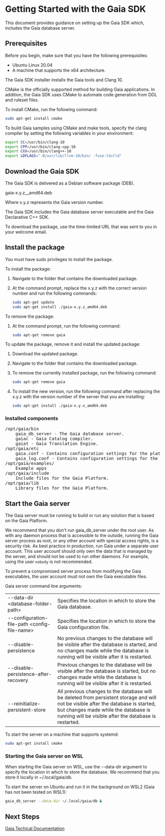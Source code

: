 # Getting Started with the Gaia SDK

This document provides guidance on setting up the Gaia SDK which, includes the Gaia database server.

## Prerequisites

Before you begin, make sure that you have the following prerequisites:

-   Ubuntu Linux 20.04
-   A machine that supports the x64 architecture.

The Gaia SDK installer installs the Gaia tools and Clang 10.

CMake is the officially supported method for building Gaia applications.  In addition, the Gaia SDK uses CMake to automate code generation from DDL and ruleset files.

To install CMake, run the following command:

```bash
sudo apt-get install cmake
```

To build Gaia samples using CMake and make tools, specify the clang compiler by setting the following variables in your environment:

```bash
export CC=/usr/bin/clang-10
export CPP=/usr/bin/clang-cpp-10
export CXX=/usr/bin/clang++-10
export LDFLAGS="-B/usr/lib/llvm-10/bin/ -fuse-ld=lld"
```

## Download the Gaia SDK

The Gaia SDK is delivered as a Debian software package (DEB).

gaia-x.y.z__amd64.deb

Where x.y.z represents the Gaia version number.

The Gaia SDK includes the Gaia database server executable and the Gaia Declarative C++ SDK.

To download the package, use the time-limited URL that was sent to you in your welcome email.

## Install the package

You must have sudo privileges to install the package.

To install the package:

1. Navigate to the folder that contains the downloaded package.
1.  At the command prompt, replace the x.y.z with the correct version number and run the following commands:

    ```bash
    sudo apt-get update
    sudo apt-get install ./gaia-x.y.z_amd64.deb
    ```

To remove the package:

1. At the command prompt, run the following command:

    ```bash
    sudo apt-get remove gaia
    ```

To update the package, remove it and install the updated package:

1.  Download the updated package.
2.  Navigate to the folder that contains the downloaded package.
3.  To remove the currently installed package, run the following
    command:

    ```bash
    sudo apt-get remove gaia
    ```

1.  To install the new version, run the following command after replacing the x.y.z with the version number of the server that you are installing:

    ```bash
    sudo apt-get install ./gaia-x.y.x_amd64.deb
    ```

### Installed components

<pre>
/opt/gaia/bin
    gaia_db_server - The Gaia database server.
    gaiac - Gaia Catalog compiler.
    gaiat - Gaia Translation Engine.
/opt/gaia/etc
    gaia.conf - Contains configuration settings for the platform and application loggers that the Gaia Platform uses.
    gaia_log.conf - Contains configuration settings for the database and rules engine that comprise the Gaia Platform.
/opt/gaia/examples/
    Example apps
/opt/gaia/include
    Include files for the Gaia Platform.
/opt/gaia/lib
    Library files for the Gaia Platform.
</pre>

## Start the Gaia server

The Gaia server must be running to build or run any solution that is based on the Gaia Platform.

We recommend that you don't run gaia\_db\_server under the root user. As with any daemon process that is accessible to the outside, running the Gaia server process as root, or any other account with special access rights, is a security risk. As best practice in production, run Gaia under a separate user account. This user account should only own the data that is managed by the server, and should not be used to run other daemons. For example, using the user `nobody` is not recommended.

To prevent a compromised server process from modifying the Gaia executables, the user account must not own the Gaia executable files.

Gaia server command line arguments:

|   |   |
|---|---|
|--data-dir \<database-folder-path>   | Specifies the location in which to store the Gaia database.  |
|--configuration-file-path \<config-file-name>  | Specifies the location in which to store the Gaia configuration file.  |
| --disable-persistence  | No previous changes to the database will be visible after the database is started, and no changes made while the database is running will be visible after it is restarted.  | 
| --disable-persistence-after-recovery  | Previous changes to the database will be visible after the database is started, but no changes made while the database is running will be visible after it is restarted.  | 
|--reinitialize-persistent-store   |   All previous changes to the database will be deleted from persistent storage and will not be visible after the database is started, but changes made while the database is running will be visible after the database is restarted.  | 

To start the server on a machine that supports systemd:

```bash
sudo apt-get install cmake
```

### Starting the Gaia server on WSL

When starting the Gaia server on WSL, use the --data-dir argument to specify the location in which to store the database. We recommend that you store it locally in ~/.local/gaia/db.

To start the server on Ubuntu and run it in the background on WSL2 (Gaia has not been tested on WSL1):

```bash
gaia_db_server --data-dir ~/.local/gaia/db &
```

## Next Steps

[Gaia Techical Documentation](http://docs.gaiaplatform.io)
